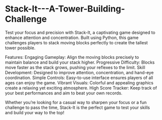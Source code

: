 # Stack-It---A-Tower-Building-Challenge
Test your focus and precision with Stack-It, a captivating game designed to enhance attention and concentration. Built using Python, this game challenges players to stack moving blocks perfectly to create the tallest tower possible.

Features:
Engaging Gameplay: Align the moving blocks precisely to maintain balance and build your stack higher.
Progressive Difficulty: Blocks move faster as the stack grows, pushing your reflexes to the limit.
Skill Development: Designed to improve attention, concentration, and hand-eye coordination.
Simple Controls: Easy-to-use interface ensures players of all ages can enjoy the game.
Vibrant Visuals: Colorful and appealing graphics create a relaxing yet exciting atmosphere.
High Score Tracker: Keep track of your best performances and aim to beat your own records.

Whether you’re looking for a casual way to sharpen your focus or a fun challenge to pass the time, Stack-It is the perfect game to test your skills and build your way to the top!
